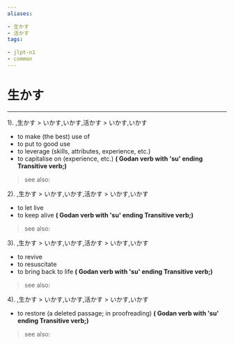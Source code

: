 ```yaml
---
aliases:
    
- 生かす
- 活かす
tags:
    
- jlpt-n1
- common
---
```


# 生かす
---
1).
,生かす > いかす,いかす,活かす > いかす,いかす

- to make (the best) use of
- to put to good use
- to leverage (skills, attributes, experience, etc.)
- to capitalise on (experience, etc.)
**( Godan verb with 'su' ending Transitive verb;)**
> see also: 
            
2).
,生かす > いかす,いかす,活かす > いかす,いかす

- to let live
- to keep alive
**( Godan verb with 'su' ending Transitive verb;)**
> see also: 
            
3).
,生かす > いかす,いかす,活かす > いかす,いかす

- to revive
- to resuscitate
- to bring back to life
**( Godan verb with 'su' ending Transitive verb;)**
> see also: 
            
4).
,生かす > いかす,いかす,活かす > いかす,いかす

- to restore (a deleted passage; in proofreading)
**( Godan verb with 'su' ending Transitive verb;)**
> see also: 
            